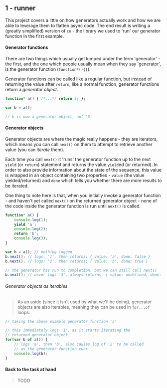 ## 1 - runner
This project covers a little on how generators actually work and how we are able to leverage them to flatten async code.
The end result is writing a (greatly simplified) version of `co` - the library we used to 'run' our generator function in the first example.

#### Generator functions
There are two things which usually get lumped under the term 'generator' - the first, and the one which people usually mean when they say 'generator', is the generator function (`function*(){}`).

Generator functions can be called like a regular function, but instead of returning the value after `return`, like a normal function, generator functions return a *generator object*.

```js
function* a() { /*...*/ return 5; };

var b = a();

// b is now a generator object, not '5'
```

#### Generator objects
Generator objects are where the magic really happens - they are iterators, which means you can call `next()` on them to attempt to retrieve another value (you can *iterate* them).

Each time you call `next()` it 'runs' the generator function up to the next `yield` (or `return`) statement and returns the value `yield`ed (or returned).  In order to also provide information about the state of the sequence, this value is wrapped in an object containing two properties - `value` (the value yielded/returned) and `done` which tells you whether there are more results to be iterated.

One thing to note here is that, when you initially invoke a generator function - and haven't yet called `next()` on the returned generator object - none of the code inside the generator function is run until `next()` is called.

```js
function* a() {
    console.log(1);
    yield 'a';
    console.log(2);
    return 'b';
    console.log(3);
}

var b = a(); // nothing logged
b.next(); // logs: '1', then returns: { value: 'a', done: false }
b.next(); // logs: '2', then returns: { value: 'b', done: true }

// the generator has run to completion, but we can still call next()
b.next(); // never logs '3', always returns: { value: undefined, done: true }
```

###### Generator objects as iterables
> As an aside (since it isn't used by what we'll  be doing), generator objects are also iterables, meaning they can be used in `for...of` loops:

```js
// taking the above example generator function 'a'

// this immediately logs '1', as it starts iterating the
// returned generator object
for(var b of a()) {
    // logs 'a', then 'b', also causes log of '2' to be called
    // as the generator function runs
    console.log(b);
}
```

#### Back to the task at hand
> TODO
